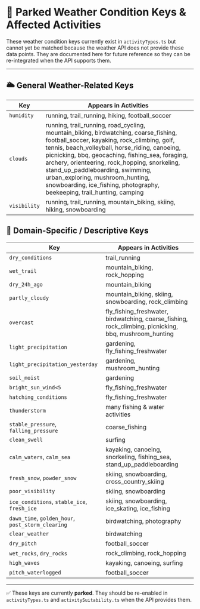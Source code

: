 

# 🚧 Parked Weather Condition Keys & Affected Activities

These weather condition keys currently exist in `activityTypes.ts` but cannot yet be matched because the weather API does not provide these data points. They are documented here for future reference so they can be re-integrated when the API supports them.

---

## 🌥️ General Weather-Related Keys

| Key             | Appears in Activities |
|-----------------|-----------------------|
| `humidity`      | running, trail_running, hiking, football_soccer |
| `clouds`        | running, trail_running, road_cycling, mountain_biking, birdwatching, coarse_fishing, football_soccer, kayaking, rock_climbing, golf, tennis, beach_volleyball, horse_riding, canoeing, picnicking, bbq, geocaching, fishing_sea, foraging, archery, orienteering, rock_hopping, snorkeling, stand_up_paddleboarding, swimming, urban_exploring, mushroom_hunting, snowboarding, ice_fishing, photography, beekeeping, trail_hunting, camping |
| `visibility`    | running, trail_running, mountain_biking, skiing, hiking, snowboarding |

## 🔷 Domain-Specific / Descriptive Keys

| Key                            | Appears in Activities |
|--------------------------------|------------------------|
| `dry_conditions`               | trail_running |
| `wet_trail`                    | mountain_biking, rock_hopping |
| `dry_24h_ago`                  | mountain_biking |
| `partly_cloudy`                | mountain_biking, skiing, snowboarding, rock_climbing |
| `overcast`                     | fly_fishing_freshwater, birdwatching, coarse_fishing, rock_climbing, picnicking, bbq, mushroom_hunting |
| `light_precipitation`          | gardening, fly_fishing_freshwater |
| `light_precipitation_yesterday`| gardening, mushroom_hunting |
| `soil_moist`                   | gardening |
| `bright_sun_wind<5`            | fly_fishing_freshwater |
| `hatching_conditions`          | fly_fishing_freshwater |
| `thunderstorm`                 | many fishing & water activities |
| `stable_pressure`, `falling_pressure` | coarse_fishing |
| `clean_swell`                  | surfing |
| `calm_waters`, `calm_sea`      | kayaking, canoeing, snorkeling, fishing_sea, stand_up_paddleboarding |
| `fresh_snow`, `powder_snow`    | skiing, snowboarding, cross_country_skiing |
| `poor_visibility`              | skiing, snowboarding |
| `ice_conditions`, `stable_ice`, `fresh_ice` | skiing, snowboarding, ice_skating, ice_fishing |
| `dawn_time`, `golden_hour`, `post_storm_clearing` | birdwatching, photography |
| `clear_weather`                | birdwatching |
| `dry_pitch`                    | football_soccer |
| `wet_rocks`, `dry_rocks`       | rock_climbing, rock_hopping |
| `high_waves`                   | kayaking, canoeing, surfing |
| `pitch_waterlogged`            | football_soccer |

---

✅ These keys are currently **parked**. They should be re-enabled in `activityTypes.ts` and `activitySuitability.ts` when the API provides them.
